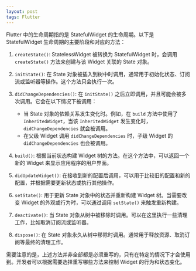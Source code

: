```yaml
---
layout: post
tags: Flutter
---
```


Flutter 中的生命周期指的是 StatefulWidget 的生命周期。以下是 StatefulWidget 生命周期的主要阶段和对应的方法：

1. `createState()`: StatelessWidget 被转换为 StatefulWidget 时，会调用 `createState()` 方法来创建与该 Widget 关联的 State 对象。

2. `initState()`: 在 State 对象被插入到树中时调用，通常用于初始化状态、订阅流或监听器等操作。这个方法只会执行一次。

3. `didChangeDependencies()`: 在 `initState()` 之后立即调用，并且可能会被多次调用。它会在以下情况下被调用：
   - 当 State 对象的依赖关系发生变化时。例如，在 `build` 方法中使用了 `InheritedWidget`，当该 `InheritedWidget` 发生变化时，`didChangeDependencies` 就会被调用。
   - 在父级 Widget 调用 `didChangeDependencies` 时，子级 Widget 的 `didChangeDependencies` 也会被调用。

4. `build()`: 根据当前状态构建 Widget 树的方法。在这个方法中，可以返回一个新的 Widget 来显示应用程序的用户界面。

5. `didUpdateWidget()`: 在接收到新的配置后调用，可以用于比较旧的配置和新的配置，并根据需要更新状态或执行其他操作。

6. `setState()`: 用于更新 State 对象中的状态并重新构建 Widget 树。当需要改变 Widget 的外观或行为时，可以通过调用 `setState()` 来触发重新构建。

7. `deactivate()`: 当 State 对象从树中被移除时调用。可以在这里执行一些清理工作，比如取消订阅流或监听器。

8. `dispose()`: 在 State 对象永久从树中移除时调用。通常用于释放资源、取消订阅等最终的清理工作。

需要注意的是，上述方法并非全部都是必须重写的，只有在特定的情况下才会使用到。开发者可以根据需要选择重写哪些方法来控制 Widget 的行为和状态变化。
